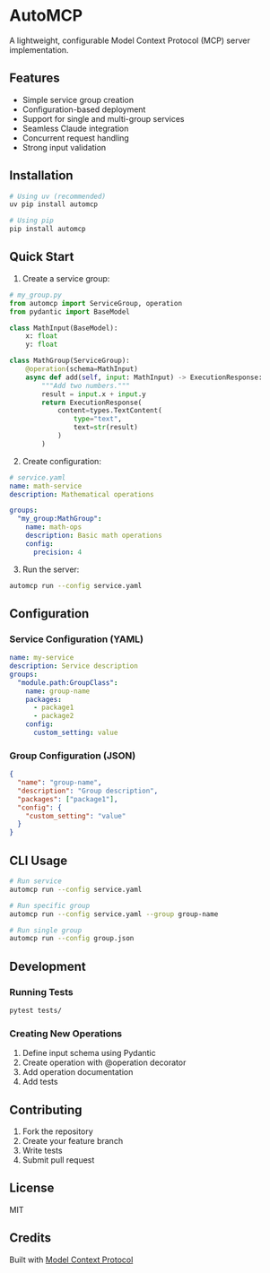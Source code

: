 # AutoMCP

A lightweight, configurable Model Context Protocol (MCP) server implementation.

## Features

- Simple service group creation
- Configuration-based deployment
- Support for single and multi-group services
- Seamless Claude integration
- Concurrent request handling
- Strong input validation

## Installation

```bash
# Using uv (recommended)
uv pip install automcp

# Using pip
pip install automcp
```

## Quick Start

1. Create a service group:

```python
# my_group.py
from automcp import ServiceGroup, operation
from pydantic import BaseModel

class MathInput(BaseModel):
    x: float
    y: float

class MathGroup(ServiceGroup):
    @operation(schema=MathInput)
    async def add(self, input: MathInput) -> ExecutionResponse:
        """Add two numbers."""
        result = input.x + input.y
        return ExecutionResponse(
            content=types.TextContent(
                type="text",
                text=str(result)
            )
        )
```

2. Create configuration:

```yaml
# service.yaml
name: math-service
description: Mathematical operations

groups:
  "my_group:MathGroup":
    name: math-ops
    description: Basic math operations
    config:
      precision: 4
```

3. Run the server:

```bash
automcp run --config service.yaml
```

## Configuration

### Service Configuration (YAML)

```yaml
name: my-service
description: Service description
groups:
  "module.path:GroupClass":
    name: group-name
    packages:
      - package1
      - package2
    config:
      custom_setting: value
```

### Group Configuration (JSON)

```json
{
  "name": "group-name",
  "description": "Group description",
  "packages": ["package1"],
  "config": {
    "custom_setting": "value"
  }
}
```

## CLI Usage

```bash
# Run service
automcp run --config service.yaml

# Run specific group
automcp run --config service.yaml --group group-name

# Run single group
automcp run --config group.json
```

## Development

### Running Tests

```bash
pytest tests/
```

### Creating New Operations

1. Define input schema using Pydantic
2. Create operation with @operation decorator
3. Add operation documentation
4. Add tests

## Contributing

1. Fork the repository
2. Create your feature branch
3. Write tests
4. Submit pull request

## License

MIT

## Credits

Built with [Model Context Protocol](https://github.com/anthropics/mcp)
